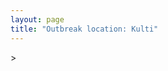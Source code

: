 ```yaml
---
layout: page
title: "Outbreak location: Kulti"
---
```

<div id="mapid">
<script src="https://buda-magenta.github.io/hazard_map/load_map.js"></script>
><script>
var marker_outbreak = L.marker([23.730215, 86.839671],{"autoPan": true}).addTo(map); marker_outbreak.bindTooltip("Kulti").openTooltip();

var circle_1 = L.circle([23.687130, 86.974659], {"pane": "markerPane", "color": "red", "fill": true, "fillOpacity": 0.2, "fillRule": "evenodd", "lineCap": "round", "lineJoin": "round", "opacity": 1.0, "radius": 360247, "stroke": true, "weight": 2}).addTo(map);
circle_1.bindTooltip("Asansol<br>rank: 1<br>hazard index: 0.090062")

var circle_2 = L.circle([23.795281, 86.430964], {"pane": "markerPane", "color": "red", "fill": true, "fillOpacity": 0.2, "fillRule": "evenodd", "lineCap": "round", "lineJoin": "round", "opacity": 1.0, "radius": 337134, "stroke": true, "weight": 2}).addTo(map);
circle_2.bindTooltip("Dhanbad<br>rank: 2<br>hazard index: 0.084284")

var circle_3 = L.circle([23.370035, 85.325013], {"pane": "markerPane", "color": "red", "fill": true, "fillOpacity": 0.2, "fillRule": "evenodd", "lineCap": "round", "lineJoin": "round", "opacity": 1.0, "radius": 85743, "stroke": true, "weight": 2}).addTo(map);
circle_3.bindTooltip("Ranchi<br>rank: 3<br>hazard index: 0.021436")

var circle_4 = L.circle([23.535048, 87.338043], {"pane": "markerPane", "color": "red", "fill": true, "fillOpacity": 0.2, "fillRule": "evenodd", "lineCap": "round", "lineJoin": "round", "opacity": 1.0, "radius": 39347, "stroke": true, "weight": 2}).addTo(map);
circle_4.bindTooltip("Durgapur<br>rank: 4<br>hazard index: 0.009837")

var circle_5 = L.circle([22.801519, 86.202958], {"pane": "markerPane", "color": "red", "fill": true, "fillOpacity": 0.2, "fillRule": "evenodd", "lineCap": "round", "lineJoin": "round", "opacity": 1.0, "radius": 38981, "stroke": true, "weight": 2}).addTo(map);
circle_5.bindTooltip("Jamshedpur<br>rank: 5<br>hazard index: 0.009745")

var circle_6 = L.circle([25.609324, 85.123525], {"pane": "markerPane", "color": "red", "fill": true, "fillOpacity": 0.2, "fillRule": "evenodd", "lineCap": "round", "lineJoin": "round", "opacity": 1.0, "radius": 35305, "stroke": true, "weight": 2}).addTo(map);
circle_6.bindTooltip("Patna<br>rank: 6<br>hazard index: 0.008826")

var circle_7 = L.circle([22.541418, 88.357691], {"pane": "markerPane", "color": "red", "fill": true, "fillOpacity": 0.2, "fillRule": "evenodd", "lineCap": "round", "lineJoin": "round", "opacity": 1.0, "radius": 33627, "stroke": true, "weight": 2}).addTo(map);
circle_7.bindTooltip("Kolkata<br>rank: 7<br>hazard index: 0.008407")

var circle_8 = L.circle([23.699128, 85.991069], {"pane": "markerPane", "color": "red", "fill": true, "fillOpacity": 0.2, "fillRule": "evenodd", "lineCap": "round", "lineJoin": "round", "opacity": 1.0, "radius": 33063, "stroke": true, "weight": 2}).addTo(map);
circle_8.bindTooltip("Bokaro<br>rank: 8<br>hazard index: 0.008266")

var circle_9 = L.circle([25.286698, 87.132254], {"pane": "markerPane", "color": "red", "fill": true, "fillOpacity": 0.2, "fillRule": "evenodd", "lineCap": "round", "lineJoin": "round", "opacity": 1.0, "radius": 30527, "stroke": true, "weight": 2}).addTo(map);
circle_9.bindTooltip("Bhagalpur<br>rank: 9<br>hazard index: 0.007632")

var circle_10 = L.circle([24.965712, 88.127778], {"pane": "markerPane", "color": "red", "fill": true, "fillOpacity": 0.2, "fillRule": "evenodd", "lineCap": "round", "lineJoin": "round", "opacity": 1.0, "radius": 28246, "stroke": true, "weight": 2}).addTo(map);
circle_10.bindTooltip("English Bazar<br>rank: 10<br>hazard index: 0.007062")

var circle_11 = L.circle([22.508621, 88.253218], {"pane": "markerPane", "color": "red", "fill": true, "fillOpacity": 0.2, "fillRule": "evenodd", "lineCap": "round", "lineJoin": "round", "opacity": 1.0, "radius": 27823, "stroke": true, "weight": 2}).addTo(map);
circle_11.bindTooltip("Maheshtala<br>rank: 11<br>hazard index: 0.006956")

var circle_12 = L.circle([22.695034, 88.377060], {"pane": "markerPane", "color": "red", "fill": true, "fillOpacity": 0.2, "fillRule": "evenodd", "lineCap": "round", "lineJoin": "round", "opacity": 1.0, "radius": 23743, "stroke": true, "weight": 2}).addTo(map);
circle_12.bindTooltip("Panihati<br>rank: 12<br>hazard index: 0.005936")

var circle_13 = L.circle([23.250000, 87.750000], {"pane": "markerPane", "color": "red", "fill": true, "fillOpacity": 0.2, "fillRule": "evenodd", "lineCap": "round", "lineJoin": "round", "opacity": 1.0, "radius": 21420, "stroke": true, "weight": 2}).addTo(map);
circle_13.bindTooltip("Barddhaman<br>rank: 13<br>hazard index: 0.005355")

var circle_14 = L.circle([22.670728, 88.376342], {"pane": "markerPane", "color": "red", "fill": true, "fillOpacity": 0.2, "fillRule": "evenodd", "lineCap": "round", "lineJoin": "round", "opacity": 1.0, "radius": 20837, "stroke": true, "weight": 2}).addTo(map);
circle_14.bindTooltip("Kamarhati<br>rank: 14<br>hazard index: 0.005209")

var circle_15 = L.circle([22.782355, 86.159003], {"pane": "markerPane", "color": "red", "fill": true, "fillOpacity": 0.2, "fillRule": "evenodd", "lineCap": "round", "lineJoin": "round", "opacity": 1.0, "radius": 19904, "stroke": true, "weight": 2}).addTo(map);
circle_15.bindTooltip("Adityapur<br>rank: 15<br>hazard index: 0.004976")

var circle_16 = L.circle([24.379576, 88.585573], {"pane": "markerPane", "color": "red", "fill": true, "fillOpacity": 0.2, "fillRule": "evenodd", "lineCap": "round", "lineJoin": "round", "opacity": 1.0, "radius": 19172, "stroke": true, "weight": 2}).addTo(map);
circle_16.bindTooltip("Baharampur<br>rank: 16<br>hazard index: 0.004793")

var circle_17 = L.circle([22.646958, 88.343612], {"pane": "markerPane", "color": "red", "fill": true, "fillOpacity": 0.2, "fillRule": "evenodd", "lineCap": "round", "lineJoin": "round", "opacity": 1.0, "radius": 16972, "stroke": true, "weight": 2}).addTo(map);
circle_17.bindTooltip("Bally<br>rank: 17<br>hazard index: 0.004243")

var circle_18 = L.circle([23.160894, 79.949770], {"pane": "markerPane", "color": "red", "fill": true, "fillOpacity": 0.2, "fillRule": "evenodd", "lineCap": "round", "lineJoin": "round", "opacity": 1.0, "radius": 16428, "stroke": true, "weight": 2}).addTo(map);
circle_18.bindTooltip("Jabalpur<br>rank: 18<br>hazard index: 0.004107")

var circle_19 = L.circle([25.220812, 86.517204], {"pane": "markerPane", "color": "red", "fill": true, "fillOpacity": 0.2, "fillRule": "evenodd", "lineCap": "round", "lineJoin": "round", "opacity": 1.0, "radius": 15561, "stroke": true, "weight": 2}).addTo(map);
circle_19.bindTooltip("Munger<br>rank: 19<br>hazard index: 0.003890")

var circle_20 = L.circle([25.133173, 86.525040], {"pane": "markerPane", "color": "red", "fill": true, "fillOpacity": 0.2, "fillRule": "evenodd", "lineCap": "round", "lineJoin": "round", "opacity": 1.0, "radius": 14480, "stroke": true, "weight": 2}).addTo(map);
circle_20.bindTooltip("Kharagpur<br>rank: 20<br>hazard index: 0.003620")

var circle_21 = L.circle([22.707369, 88.374437], {"pane": "markerPane", "color": "red", "fill": true, "fillOpacity": 0.2, "fillRule": "evenodd", "lineCap": "round", "lineJoin": "round", "opacity": 1.0, "radius": 14393, "stroke": true, "weight": 2}).addTo(map);
circle_21.bindTooltip("Baranagar<br>rank: 21<br>hazard index: 0.003598")

var circle_22 = L.circle([24.796436, 85.007956], {"pane": "markerPane", "color": "red", "fill": true, "fillOpacity": 0.2, "fillRule": "evenodd", "lineCap": "round", "lineJoin": "round", "opacity": 1.0, "radius": 14005, "stroke": true, "weight": 2}).addTo(map);
circle_22.bindTooltip("Gaya<br>rank: 22<br>hazard index: 0.003501")

var circle_23 = L.circle([23.967515, 85.438846], {"pane": "markerPane", "color": "red", "fill": true, "fillOpacity": 0.2, "fillRule": "evenodd", "lineCap": "round", "lineJoin": "round", "opacity": 1.0, "radius": 13478, "stroke": true, "weight": 2}).addTo(map);
circle_23.bindTooltip("Hazaribagh<br>rank: 23<br>hazard index: 0.003370")

var circle_24 = L.circle([24.476642, 86.606732], {"pane": "markerPane", "color": "red", "fill": true, "fillOpacity": 0.2, "fillRule": "evenodd", "lineCap": "round", "lineJoin": "round", "opacity": 1.0, "radius": 13130, "stroke": true, "weight": 2}).addTo(map);
circle_24.bindTooltip("Deoghar<br>rank: 24<br>hazard index: 0.003283")

var circle_25 = L.circle([22.890183, 88.426939], {"pane": "markerPane", "color": "red", "fill": true, "fillOpacity": 0.2, "fillRule": "evenodd", "lineCap": "round", "lineJoin": "round", "opacity": 1.0, "radius": 12948, "stroke": true, "weight": 2}).addTo(map);
circle_25.bindTooltip("Naihati<br>rank: 25<br>hazard index: 0.003237")

var circle_26 = L.circle([22.472223, 88.093845], {"pane": "markerPane", "color": "red", "fill": true, "fillOpacity": 0.2, "fillRule": "evenodd", "lineCap": "round", "lineJoin": "round", "opacity": 1.0, "radius": 11759, "stroke": true, "weight": 2}).addTo(map);
circle_26.bindTooltip("Uluberia<br>rank: 26<br>hazard index: 0.002940")

var circle_27 = L.circle([22.754995, 88.341667], {"pane": "markerPane", "color": "red", "fill": true, "fillOpacity": 0.2, "fillRule": "evenodd", "lineCap": "round", "lineJoin": "round", "opacity": 1.0, "radius": 10704, "stroke": true, "weight": 2}).addTo(map);
circle_27.bindTooltip("Serampore<br>rank: 27<br>hazard index: 0.002676")

var circle_28 = L.circle([22.901200, 88.389900], {"pane": "markerPane", "color": "red", "fill": true, "fillOpacity": 0.2, "fillRule": "evenodd", "lineCap": "round", "lineJoin": "round", "opacity": 1.0, "radius": 10460, "stroke": true, "weight": 2}).addTo(map);
circle_28.bindTooltip("Hugli-Chinsurah<br>rank: 28<br>hazard index: 0.002615")

var circle_29 = L.circle([26.671329, 83.364583], {"pane": "markerPane", "color": "red", "fill": true, "fillOpacity": 0.2, "fillRule": "evenodd", "lineCap": "round", "lineJoin": "round", "opacity": 1.0, "radius": 9909, "stroke": true, "weight": 2}).addTo(map);
circle_29.bindTooltip("Gorakhpur<br>rank: 29<br>hazard index: 0.002477")

var circle_30 = L.circle([22.667046, 88.341146], {"pane": "markerPane", "color": "red", "fill": true, "fillOpacity": 0.2, "fillRule": "evenodd", "lineCap": "round", "lineJoin": "round", "opacity": 1.0, "radius": 9462, "stroke": true, "weight": 2}).addTo(map);
circle_30.bindTooltip("Uttarpara<br>rank: 30<br>hazard index: 0.002366")

var circle_31 = L.circle([23.405848, 88.495893], {"pane": "markerPane", "color": "red", "fill": true, "fillOpacity": 0.2, "fillRule": "evenodd", "lineCap": "round", "lineJoin": "round", "opacity": 1.0, "radius": 8767, "stroke": true, "weight": 2}).addTo(map);
circle_31.bindTooltip("Krishnanagar<br>rank: 31<br>hazard index: 0.002192")

var circle_32 = L.circle([23.259346, 88.437212], {"pane": "markerPane", "color": "red", "fill": true, "fillOpacity": 0.2, "fillRule": "evenodd", "lineCap": "round", "lineJoin": "round", "opacity": 1.0, "radius": 8742, "stroke": true, "weight": 2}).addTo(map);
circle_32.bindTooltip("Santipur<br>rank: 32<br>hazard index: 0.002186")

var circle_33 = L.circle([25.329791, 86.456777], {"pane": "markerPane", "color": "red", "fill": true, "fillOpacity": 0.2, "fillRule": "evenodd", "lineCap": "round", "lineJoin": "round", "opacity": 1.0, "radius": 8198, "stroke": true, "weight": 2}).addTo(map);
circle_33.bindTooltip("Jamalpur<br>rank: 33<br>hazard index: 0.002050")

var circle_34 = L.circle([22.870214, 88.419608], {"pane": "markerPane", "color": "red", "fill": true, "fillOpacity": 0.2, "fillRule": "evenodd", "lineCap": "round", "lineJoin": "round", "opacity": 1.0, "radius": 7891, "stroke": true, "weight": 2}).addTo(map);
circle_34.bindTooltip("Barrackpur<br>rank: 34<br>hazard index: 0.001973")

var circle_35 = L.circle([25.680654, 88.124646], {"pane": "markerPane", "color": "red", "fill": true, "fillOpacity": 0.2, "fillRule": "evenodd", "lineCap": "round", "lineJoin": "round", "opacity": 1.0, "radius": 7454, "stroke": true, "weight": 2}).addTo(map);
circle_35.bindTooltip("Raiganj<br>rank: 35<br>hazard index: 0.001864")

var circle_36 = L.circle([22.920982, 88.437022], {"pane": "markerPane", "color": "red", "fill": true, "fillOpacity": 0.2, "fillRule": "evenodd", "lineCap": "round", "lineJoin": "round", "opacity": 1.0, "radius": 7429, "stroke": true, "weight": 2}).addTo(map);
circle_36.bindTooltip("Halisahar<br>rank: 36<br>hazard index: 0.001857")

var circle_37 = L.circle([22.726141, 88.343487], {"pane": "markerPane", "color": "red", "fill": true, "fillOpacity": 0.2, "fillRule": "evenodd", "lineCap": "round", "lineJoin": "round", "opacity": 1.0, "radius": 7218, "stroke": true, "weight": 2}).addTo(map);
circle_37.bindTooltip("Rishra<br>rank: 37<br>hazard index: 0.001805")

var circle_38 = L.circle([23.388901, 88.372439], {"pane": "markerPane", "color": "red", "fill": true, "fillOpacity": 0.2, "fillRule": "evenodd", "lineCap": "round", "lineJoin": "round", "opacity": 1.0, "radius": 7205, "stroke": true, "weight": 2}).addTo(map);
circle_38.bindTooltip("Nabadwip<br>rank: 38<br>hazard index: 0.001801")

var circle_39 = L.circle([22.794910, 88.331772], {"pane": "markerPane", "color": "red", "fill": true, "fillOpacity": 0.2, "fillRule": "evenodd", "lineCap": "round", "lineJoin": "round", "opacity": 1.0, "radius": 7162, "stroke": true, "weight": 2}).addTo(map);
circle_39.bindTooltip("Baidyabati<br>rank: 39<br>hazard index: 0.001791")

var circle_40 = L.circle([22.949011, 88.435910], {"pane": "markerPane", "color": "red", "fill": true, "fillOpacity": 0.2, "fillRule": "evenodd", "lineCap": "round", "lineJoin": "round", "opacity": 1.0, "radius": 7148, "stroke": true, "weight": 2}).addTo(map);
circle_40.bindTooltip("Kanchrapara<br>rank: 40<br>hazard index: 0.001787")

var circle_41 = L.circle([22.741920, 88.379201], {"pane": "markerPane", "color": "red", "fill": true, "fillOpacity": 0.2, "fillRule": "evenodd", "lineCap": "round", "lineJoin": "round", "opacity": 1.0, "radius": 6867, "stroke": true, "weight": 2}).addTo(map);
circle_41.bindTooltip("Titagarh<br>rank: 41<br>hazard index: 0.001717")

var circle_42 = L.circle([21.934900, 86.732400], {"pane": "markerPane", "color": "red", "fill": true, "fillOpacity": 0.2, "fillRule": "evenodd", "lineCap": "round", "lineJoin": "round", "opacity": 1.0, "radius": 6464, "stroke": true, "weight": 2}).addTo(map);
circle_42.bindTooltip("Baripada<br>rank: 42<br>hazard index: 0.001616")

var circle_43 = L.circle([22.715699, 88.381582], {"pane": "markerPane", "color": "red", "fill": true, "fillOpacity": 0.2, "fillRule": "evenodd", "lineCap": "round", "lineJoin": "round", "opacity": 1.0, "radius": 6440, "stroke": true, "weight": 2}).addTo(map);
circle_43.bindTooltip("Khardaha<br>rank: 43<br>hazard index: 0.001610")

var circle_44 = L.circle([22.965365, 88.403973], {"pane": "markerPane", "color": "red", "fill": true, "fillOpacity": 0.2, "fillRule": "evenodd", "lineCap": "round", "lineJoin": "round", "opacity": 1.0, "radius": 6070, "stroke": true, "weight": 2}).addTo(map);
circle_44.bindTooltip("Bansberia<br>rank: 44<br>hazard index: 0.001518")

var circle_45 = L.circle([22.974972, 88.434591], {"pane": "markerPane", "color": "red", "fill": true, "fillOpacity": 0.2, "fillRule": "evenodd", "lineCap": "round", "lineJoin": "round", "opacity": 1.0, "radius": 5883, "stroke": true, "weight": 2}).addTo(map);
circle_45.bindTooltip("Kalyani<br>rank: 45<br>hazard index: 0.001471")

var circle_46 = L.circle([23.131954, 87.207397], {"pane": "markerPane", "color": "red", "fill": true, "fillOpacity": 0.2, "fillRule": "evenodd", "lineCap": "round", "lineJoin": "round", "opacity": 1.0, "radius": 5767, "stroke": true, "weight": 2}).addTo(map);
circle_46.bindTooltip("Bankura<br>rank: 46<br>hazard index: 0.001442")

var circle_47 = L.circle([26.083143, 86.032571], {"pane": "markerPane", "color": "red", "fill": true, "fillOpacity": 0.2, "fillRule": "evenodd", "lineCap": "round", "lineJoin": "round", "opacity": 1.0, "radius": 5337, "stroke": true, "weight": 2}).addTo(map);
circle_47.bindTooltip("Darbhanga<br>rank: 47<br>hazard index: 0.001334")

var circle_48 = L.circle([23.332200, 86.361600], {"pane": "markerPane", "color": "red", "fill": true, "fillOpacity": 0.2, "fillRule": "evenodd", "lineCap": "round", "lineJoin": "round", "opacity": 1.0, "radius": 5279, "stroke": true, "weight": 2}).addTo(map);
circle_48.bindTooltip("Purulia<br>rank: 48<br>hazard index: 0.001320")

var circle_49 = L.circle([26.148658, 85.340013], {"pane": "markerPane", "color": "red", "fill": true, "fillOpacity": 0.2, "fillRule": "evenodd", "lineCap": "round", "lineJoin": "round", "opacity": 1.0, "radius": 5195, "stroke": true, "weight": 2}).addTo(map);
circle_49.bindTooltip("Muzaffarpur<br>rank: 49<br>hazard index: 0.001299")

var circle_50 = L.circle([24.197443, 82.666145], {"pane": "markerPane", "color": "red", "fill": true, "fillOpacity": 0.2, "fillRule": "evenodd", "lineCap": "round", "lineJoin": "round", "opacity": 1.0, "radius": 3432, "stroke": true, "weight": 2}).addTo(map);
circle_50.bindTooltip("Singrauli<br>rank: 50<br>hazard index: 0.000858")

var circle_51 = L.circle([25.773344, 84.784977], {"pane": "markerPane", "color": "red", "fill": true, "fillOpacity": 0.2, "fillRule": "evenodd", "lineCap": "round", "lineJoin": "round", "opacity": 1.0, "radius": 2977, "stroke": true, "weight": 2}).addTo(map);
circle_51.bindTooltip("Chapra<br>rank: 51<br>hazard index: 0.000744")

var circle_52 = L.circle([28.651718, 77.221939], {"pane": "markerPane", "color": "red", "fill": true, "fillOpacity": 0.2, "fillRule": "evenodd", "lineCap": "round", "lineJoin": "round", "opacity": 1.0, "radius": 2639, "stroke": true, "weight": 2}).addTo(map);
circle_52.bindTooltip("Delhi<br>rank: 52<br>hazard index: 0.000660")

var circle_53 = L.circle([25.720581, 85.255560], {"pane": "markerPane", "color": "red", "fill": true, "fillOpacity": 0.2, "fillRule": "evenodd", "lineCap": "round", "lineJoin": "round", "opacity": 1.0, "radius": 2172, "stroke": true, "weight": 2}).addTo(map);
circle_53.bindTooltip("Hajipur<br>rank: 53<br>hazard index: 0.000543")

var circle_54 = L.circle([13.083694, 80.270186], {"pane": "markerPane", "color": "red", "fill": true, "fillOpacity": 0.2, "fillRule": "evenodd", "lineCap": "round", "lineJoin": "round", "opacity": 1.0, "radius": 2143, "stroke": true, "weight": 2}).addTo(map);
circle_54.bindTooltip("Chennai<br>rank: 54<br>hazard index: 0.000536")

var circle_55 = L.circle([26.131004, 84.391257], {"pane": "markerPane", "color": "red", "fill": true, "fillOpacity": 0.2, "fillRule": "evenodd", "lineCap": "round", "lineJoin": "round", "opacity": 1.0, "radius": 1985, "stroke": true, "weight": 2}).addTo(map);
circle_55.bindTooltip("Siwan<br>rank: 55<br>hazard index: 0.000496")

var circle_56 = L.circle([26.423847, 83.762732], {"pane": "markerPane", "color": "red", "fill": true, "fillOpacity": 0.2, "fillRule": "evenodd", "lineCap": "round", "lineJoin": "round", "opacity": 1.0, "radius": 1913, "stroke": true, "weight": 2}).addTo(map);
circle_56.bindTooltip("Deoria<br>rank: 56<br>hazard index: 0.000478")

var circle_57 = L.circle([24.935635, 82.647701], {"pane": "markerPane", "color": "red", "fill": true, "fillOpacity": 0.2, "fillRule": "evenodd", "lineCap": "round", "lineJoin": "round", "opacity": 1.0, "radius": 1874, "stroke": true, "weight": 2}).addTo(map);
circle_57.bindTooltip("Mirzapur<br>rank: 57<br>hazard index: 0.000469")

var circle_58 = L.circle([25.205305, 85.514612], {"pane": "markerPane", "color": "red", "fill": true, "fillOpacity": 0.2, "fillRule": "evenodd", "lineCap": "round", "lineJoin": "round", "opacity": 1.0, "radius": 1483, "stroke": true, "weight": 2}).addTo(map);
circle_58.bindTooltip("Biharsharif<br>rank: 58<br>hazard index: 0.000371")

var circle_59 = L.circle([22.214285, 84.872437], {"pane": "markerPane", "color": "red", "fill": true, "fillOpacity": 0.2, "fillRule": "evenodd", "lineCap": "round", "lineJoin": "round", "opacity": 1.0, "radius": 1430, "stroke": true, "weight": 2}).addTo(map);
circle_59.bindTooltip("Raurkela<br>rank: 59<br>hazard index: 0.000358")

var circle_60 = L.circle([26.716413, 88.430992], {"pane": "markerPane", "color": "red", "fill": true, "fillOpacity": 0.2, "fillRule": "evenodd", "lineCap": "round", "lineJoin": "round", "opacity": 1.0, "radius": 1412, "stroke": true, "weight": 2}).addTo(map);
circle_60.bindTooltip("Siliguri<br>rank: 60<br>hazard index: 0.000353")

var circle_61 = L.circle([25.512719, 86.090571], {"pane": "markerPane", "color": "red", "fill": true, "fillOpacity": 0.2, "fillRule": "evenodd", "lineCap": "round", "lineJoin": "round", "opacity": 1.0, "radius": 1308, "stroke": true, "weight": 2}).addTo(map);
circle_61.bindTooltip("Begusarai<br>rank: 61<br>hazard index: 0.000327")

var circle_62 = L.circle([25.623400, 85.041700], {"pane": "markerPane", "color": "red", "fill": true, "fillOpacity": 0.2, "fillRule": "evenodd", "lineCap": "round", "lineJoin": "round", "opacity": 1.0, "radius": 1279, "stroke": true, "weight": 2}).addTo(map);
circle_62.bindTooltip("Dinapur Nizamat<br>rank: 62<br>hazard index: 0.000320")

var circle_63 = L.circle([28.651718, 77.221939], {"pane": "markerPane", "color": "red", "fill": true, "fillOpacity": 0.2, "fillRule": "evenodd", "lineCap": "round", "lineJoin": "round", "opacity": 1.0, "radius": 1182, "stroke": true, "weight": 2}).addTo(map);
circle_63.bindTooltip("Dehri<br>rank: 63<br>hazard index: 0.000296")

var circle_64 = L.circle([21.735348, 81.944459], {"pane": "markerPane", "color": "red", "fill": true, "fillOpacity": 0.2, "fillRule": "evenodd", "lineCap": "round", "lineJoin": "round", "opacity": 1.0, "radius": 1168, "stroke": true, "weight": 2}).addTo(map);
circle_64.bindTooltip("Bhatpara<br>rank: 64<br>hazard index: 0.000292")

var circle_65 = L.circle([26.838100, 80.934600], {"pane": "markerPane", "color": "red", "fill": true, "fillOpacity": 0.2, "fillRule": "evenodd", "lineCap": "round", "lineJoin": "round", "opacity": 1.0, "radius": 1128, "stroke": true, "weight": 2}).addTo(map);
circle_65.bindTooltip("Lucknow<br>rank: 65<br>hazard index: 0.000282")

var circle_66 = L.circle([22.591260, 88.390964], {"pane": "markerPane", "color": "red", "fill": true, "fillOpacity": 0.2, "fillRule": "evenodd", "lineCap": "round", "lineJoin": "round", "opacity": 1.0, "radius": 984, "stroke": true, "weight": 2}).addTo(map);
circle_66.bindTooltip("Bidhan Nagar<br>rank: 66<br>hazard index: 0.000246")

var circle_67 = L.circle([25.623457, 84.596839], {"pane": "markerPane", "color": "red", "fill": true, "fillOpacity": 0.2, "fillRule": "evenodd", "lineCap": "round", "lineJoin": "round", "opacity": 1.0, "radius": 975, "stroke": true, "weight": 2}).addTo(map);
circle_67.bindTooltip("Arrah<br>rank: 67<br>hazard index: 0.000244")

var circle_68 = L.circle([25.560900, 87.647654], {"pane": "markerPane", "color": "red", "fill": true, "fillOpacity": 0.2, "fillRule": "evenodd", "lineCap": "round", "lineJoin": "round", "opacity": 1.0, "radius": 929, "stroke": true, "weight": 2}).addTo(map);
circle_68.bindTooltip("Katihar<br>rank: 68<br>hazard index: 0.000232")

var circle_69 = L.circle([25.572433, 83.609605], {"pane": "markerPane", "color": "red", "fill": true, "fillOpacity": 0.2, "fillRule": "evenodd", "lineCap": "round", "lineJoin": "round", "opacity": 1.0, "radius": 880, "stroke": true, "weight": 2}).addTo(map);
circle_69.bindTooltip("Medinipur<br>rank: 69<br>hazard index: 0.000220")

var circle_70 = L.circle([21.500000, 86.750000], {"pane": "markerPane", "color": "red", "fill": true, "fillOpacity": 0.2, "fillRule": "evenodd", "lineCap": "round", "lineJoin": "round", "opacity": 1.0, "radius": 794, "stroke": true, "weight": 2}).addTo(map);
circle_70.bindTooltip("Baleshwar<br>rank: 70<br>hazard index: 0.000199")

var circle_71 = L.circle([17.723128, 83.301284], {"pane": "markerPane", "color": "red", "fill": true, "fillOpacity": 0.2, "fillRule": "evenodd", "lineCap": "round", "lineJoin": "round", "opacity": 1.0, "radius": 792, "stroke": true, "weight": 2}).addTo(map);
circle_71.bindTooltip("Visakhapatnam<br>rank: 71<br>hazard index: 0.000198")

var circle_72 = L.circle([24.500000, 81.000000], {"pane": "markerPane", "color": "red", "fill": true, "fillOpacity": 0.2, "fillRule": "evenodd", "lineCap": "round", "lineJoin": "round", "opacity": 1.0, "radius": 621, "stroke": true, "weight": 2}).addTo(map);
circle_72.bindTooltip("Satna<br>rank: 72<br>hazard index: 0.000155")

var circle_73 = L.circle([30.909016, 75.851601], {"pane": "markerPane", "color": "red", "fill": true, "fillOpacity": 0.2, "fillRule": "evenodd", "lineCap": "round", "lineJoin": "round", "opacity": 1.0, "radius": 616, "stroke": true, "weight": 2}).addTo(map);
circle_73.bindTooltip("Ludhiana<br>rank: 73<br>hazard index: 0.000154")

var circle_74 = L.circle([12.979120, 77.591300], {"pane": "markerPane", "color": "red", "fill": true, "fillOpacity": 0.2, "fillRule": "evenodd", "lineCap": "round", "lineJoin": "round", "opacity": 1.0, "radius": 611, "stroke": true, "weight": 2}).addTo(map);
circle_74.bindTooltip("Bangalore<br>rank: 74<br>hazard index: 0.000153")

var circle_75 = L.circle([25.335649, 83.007629], {"pane": "markerPane", "color": "red", "fill": true, "fillOpacity": 0.2, "fillRule": "evenodd", "lineCap": "round", "lineJoin": "round", "opacity": 1.0, "radius": 606, "stroke": true, "weight": 2}).addTo(map);
circle_75.bindTooltip("Varanasi<br>rank: 75<br>hazard index: 0.000152")

var circle_76 = L.circle([22.028124, 88.063265], {"pane": "markerPane", "color": "red", "fill": true, "fillOpacity": 0.2, "fillRule": "evenodd", "lineCap": "round", "lineJoin": "round", "opacity": 1.0, "radius": 569, "stroke": true, "weight": 2}).addTo(map);
circle_76.bindTooltip("Haldia<br>rank: 76<br>hazard index: 0.000142")

var circle_77 = L.circle([25.263487, 88.789003], {"pane": "markerPane", "color": "red", "fill": true, "fillOpacity": 0.2, "fillRule": "evenodd", "lineCap": "round", "lineJoin": "round", "opacity": 1.0, "radius": 522, "stroke": true, "weight": 2}).addTo(map);
circle_77.bindTooltip("Balurghat<br>rank: 77<br>hazard index: 0.000131")

var circle_78 = L.circle([23.258486, 77.401989], {"pane": "markerPane", "color": "red", "fill": true, "fillOpacity": 0.2, "fillRule": "evenodd", "lineCap": "round", "lineJoin": "round", "opacity": 1.0, "radius": 508, "stroke": true, "weight": 2}).addTo(map);
circle_78.bindTooltip("Bhopal<br>rank: 78<br>hazard index: 0.000127")

var circle_79 = L.circle([11.001812, 76.962842], {"pane": "markerPane", "color": "red", "fill": true, "fillOpacity": 0.2, "fillRule": "evenodd", "lineCap": "round", "lineJoin": "round", "opacity": 1.0, "radius": 485, "stroke": true, "weight": 2}).addTo(map);
circle_79.bindTooltip("Coimbatore<br>rank: 79<br>hazard index: 0.000121")

var circle_80 = L.circle([25.438130, 81.833800], {"pane": "markerPane", "color": "red", "fill": true, "fillOpacity": 0.2, "fillRule": "evenodd", "lineCap": "round", "lineJoin": "round", "opacity": 1.0, "radius": 485, "stroke": true, "weight": 2}).addTo(map);
circle_80.bindTooltip("Allahabad<br>rank: 80<br>hazard index: 0.000121")

var circle_81 = L.circle([16.508759, 80.618510], {"pane": "markerPane", "color": "red", "fill": true, "fillOpacity": 0.2, "fillRule": "evenodd", "lineCap": "round", "lineJoin": "round", "opacity": 1.0, "radius": 479, "stroke": true, "weight": 2}).addTo(map);
circle_81.bindTooltip("Vijayawada<br>rank: 81<br>hazard index: 0.000120")

var circle_82 = L.circle([21.400000, 83.883333], {"pane": "markerPane", "color": "red", "fill": true, "fillOpacity": 0.2, "fillRule": "evenodd", "lineCap": "round", "lineJoin": "round", "opacity": 1.0, "radius": 458, "stroke": true, "weight": 2}).addTo(map);
circle_82.bindTooltip("Sambalpur<br>rank: 82<br>hazard index: 0.000115")

var circle_83 = L.circle([20.266777, 85.843559], {"pane": "markerPane", "color": "red", "fill": true, "fillOpacity": 0.2, "fillRule": "evenodd", "lineCap": "round", "lineJoin": "round", "opacity": 1.0, "radius": 435, "stroke": true, "weight": 2}).addTo(map);
circle_83.bindTooltip("Bhubaneswar<br>rank: 83<br>hazard index: 0.000109")

var circle_84 = L.circle([24.900100, 84.018211], {"pane": "markerPane", "color": "red", "fill": true, "fillOpacity": 0.2, "fillRule": "evenodd", "lineCap": "round", "lineJoin": "round", "opacity": 1.0, "radius": 421, "stroke": true, "weight": 2}).addTo(map);
circle_84.bindTooltip("Sasaram<br>rank: 84<br>hazard index: 0.000105")

var circle_85 = L.circle([25.152471, 85.006878], {"pane": "markerPane", "color": "red", "fill": true, "fillOpacity": 0.2, "fillRule": "evenodd", "lineCap": "round", "lineJoin": "round", "opacity": 1.0, "radius": 407, "stroke": true, "weight": 2}).addTo(map);
circle_85.bindTooltip("Jehanabad<br>rank: 85<br>hazard index: 0.000102")

var circle_86 = L.circle([27.059011, 84.206464], {"pane": "markerPane", "color": "red", "fill": true, "fillOpacity": 0.2, "fillRule": "evenodd", "lineCap": "round", "lineJoin": "round", "opacity": 1.0, "radius": 403, "stroke": true, "weight": 2}).addTo(map);
circle_86.bindTooltip("Bagaha<br>rank: 86<br>hazard index: 0.000101")

var circle_87 = L.circle([11.664300, 78.146000], {"pane": "markerPane", "color": "red", "fill": true, "fillOpacity": 0.2, "fillRule": "evenodd", "lineCap": "round", "lineJoin": "round", "opacity": 1.0, "radius": 380, "stroke": true, "weight": 2}).addTo(map);
circle_87.bindTooltip("Salem<br>rank: 87<br>hazard index: 0.000095")

var circle_88 = L.circle([19.075990, 72.877393], {"pane": "markerPane", "color": "red", "fill": true, "fillOpacity": 0.2, "fillRule": "evenodd", "lineCap": "round", "lineJoin": "round", "opacity": 1.0, "radius": 367, "stroke": true, "weight": 2}).addTo(map);
circle_88.bindTooltip("Mumbai<br>rank: 88<br>hazard index: 0.000092")

var circle_89 = L.circle([21.149813, 79.082056], {"pane": "markerPane", "color": "red", "fill": true, "fillOpacity": 0.2, "fillRule": "evenodd", "lineCap": "round", "lineJoin": "round", "opacity": 1.0, "radius": 364, "stroke": true, "weight": 2}).addTo(map);
circle_89.bindTooltip("Nagpur<br>rank: 89<br>hazard index: 0.000091")

var circle_90 = L.circle([25.877933, 84.119959], {"pane": "markerPane", "color": "red", "fill": true, "fillOpacity": 0.2, "fillRule": "evenodd", "lineCap": "round", "lineJoin": "round", "opacity": 1.0, "radius": 359, "stroke": true, "weight": 2}).addTo(map);
circle_90.bindTooltip("Ballia<br>rank: 90<br>hazard index: 0.000090")

var circle_91 = L.circle([28.457876, 79.405571], {"pane": "markerPane", "color": "red", "fill": true, "fillOpacity": 0.2, "fillRule": "evenodd", "lineCap": "round", "lineJoin": "round", "opacity": 1.0, "radius": 355, "stroke": true, "weight": 2}).addTo(map);
circle_91.bindTooltip("Bareilly<br>rank: 91<br>hazard index: 0.000089")

var circle_92 = L.circle([26.669512, 84.957411], {"pane": "markerPane", "color": "red", "fill": true, "fillOpacity": 0.2, "fillRule": "evenodd", "lineCap": "round", "lineJoin": "round", "opacity": 1.0, "radius": 345, "stroke": true, "weight": 2}).addTo(map);
circle_92.bindTooltip("Motihari<br>rank: 92<br>hazard index: 0.000086")

var circle_93 = L.circle([28.863842, 78.805778], {"pane": "markerPane", "color": "red", "fill": true, "fillOpacity": 0.2, "fillRule": "evenodd", "lineCap": "round", "lineJoin": "round", "opacity": 1.0, "radius": 344, "stroke": true, "weight": 2}).addTo(map);
circle_93.bindTooltip("Moradabad<br>rank: 93<br>hazard index: 0.000086")

var circle_94 = L.circle([22.717624, 88.488953], {"pane": "markerPane", "color": "red", "fill": true, "fillOpacity": 0.2, "fillRule": "evenodd", "lineCap": "round", "lineJoin": "round", "opacity": 1.0, "radius": 330, "stroke": true, "weight": 2}).addTo(map);
circle_94.bindTooltip("Barasat<br>rank: 94<br>hazard index: 0.000083")

var circle_95 = L.circle([31.292011, 75.568058], {"pane": "markerPane", "color": "red", "fill": true, "fillOpacity": 0.2, "fillRule": "evenodd", "lineCap": "round", "lineJoin": "round", "opacity": 1.0, "radius": 329, "stroke": true, "weight": 2}).addTo(map);
circle_95.bindTooltip("Jalandhar<br>rank: 95<br>hazard index: 0.000082")

var circle_96 = L.circle([17.388786, 78.461065], {"pane": "markerPane", "color": "red", "fill": true, "fillOpacity": 0.2, "fillRule": "evenodd", "lineCap": "round", "lineJoin": "round", "opacity": 1.0, "radius": 307, "stroke": true, "weight": 2}).addTo(map);
circle_96.bindTooltip("Hyderabad<br>rank: 96<br>hazard index: 0.000077")

var circle_97 = L.circle([26.298638, 87.953148], {"pane": "markerPane", "color": "red", "fill": true, "fillOpacity": 0.2, "fillRule": "evenodd", "lineCap": "round", "lineJoin": "round", "opacity": 1.0, "radius": 301, "stroke": true, "weight": 2}).addTo(map);
circle_97.bindTooltip("Kishanganj<br>rank: 97<br>hazard index: 0.000075")

var circle_98 = L.circle([26.460914, 80.321759], {"pane": "markerPane", "color": "red", "fill": true, "fillOpacity": 0.2, "fillRule": "evenodd", "lineCap": "round", "lineJoin": "round", "opacity": 1.0, "radius": 296, "stroke": true, "weight": 2}).addTo(map);
circle_98.bindTooltip("Kanpur<br>rank: 98<br>hazard index: 0.000074")

var circle_99 = L.circle([27.985060, 80.753845], {"pane": "markerPane", "color": "red", "fill": true, "fillOpacity": 0.2, "fillRule": "evenodd", "lineCap": "round", "lineJoin": "round", "opacity": 1.0, "radius": 288, "stroke": true, "weight": 2}).addTo(map);
circle_99.bindTooltip("Lakhimpur<br>rank: 99<br>hazard index: 0.000072")

var circle_100 = L.circle([29.988077, 77.508130], {"pane": "markerPane", "color": "red", "fill": true, "fillOpacity": 0.2, "fillRule": "evenodd", "lineCap": "round", "lineJoin": "round", "opacity": 1.0, "radius": 268, "stroke": true, "weight": 2}).addTo(map);
circle_100.bindTooltip("Saharanpur<br>rank: 100<br>hazard index: 0.000067")
</script>
</div>